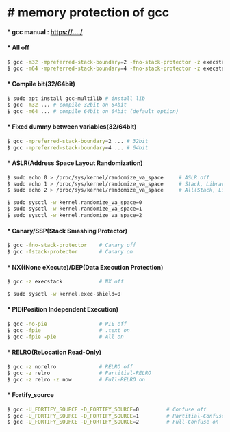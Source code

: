 # &#35; memory protection of gcc

#### &#42; gcc manual : <https://..../>

#### &#42; All off
```bash
$ gcc -m32 -mpreferred-stack-boundary=2 -fno-stack-protector -z execstack -no-pie -z norelro filename.c -o filename
$ gcc -m64 -mpreferred-stack-boundary=4 -fno-stack-protector -z execstack -no-pie -z norelro filename.c -o filename
```

#### &#42; Compile bit(32/64bit)
```bash
$ sudo apt install gcc-multilib # install lib
$ gcc -m32 ... # compile 32bit on 64bit
$ gcc -m64 ... # compile 64bit on 64bit (default option)
```

#### &#42; Fixed dummy between variables(32/64bit)
```bash
$ gcc -mpreferred-stack-boundary=2 ... # 32bit
$ gcc -mpreferred-stack-boundary=4 ... # 64bit
```


#### &#42; ASLR(Address Space Layout Randomization)
```bash
$ sudo echo 0 > /proc/sys/kernel/randomize_va_space     # ASLR off
$ sudo echo 1 > /proc/sys/kernel/randomize_va_space     # Stack, Library on
$ sudo echo 2 > /proc/sys/kernel/randomize_va_space     # All(Stack, Library, Heap) on

$ sudo sysctl -w kernel.randomize_va_space=0
$ sudo sysctl -w kernel.randomize_va_space=1
$ sudo sysctl -w kernel.randomize_va_space=2
```

#### &#42; Canary/SSP(Stack Smashing Protector) 
```bash
$ gcc -fno-stack-protector    # Canary off
$ gcc -fstack-protector       # Canary on
```


#### &#42; NX((None eXecute)/DEP(Data Execution Protection) 
```bash
$ gcc -z execstack            # NX off

$ sudo sysctl -w kernel.exec-shield=0 
```


#### &#42;  PIE(Position Independent Execution)
```bash
$ gcc -no-pie                 # PIE off
$ gcc -fpie                   # .text on
$ gcc -fpie -pie              # All on
```

#### &#42; RELRO(ReLocation Read-Only) 
```bash
$ gcc -z norelro              # RELRO off
$ gcc -z relro                # Partitial-RELRO
$ gcc -z relro -z now         # Full-RELRO on
```

#### &#42; Fortify_source 
```bash
$ gcc -U_FORTIFY_SOURCE -D_FORTIFY_SOURCE=0         # Confuse off
$ gcc -U_FORTIFY_SOURCE -D_FORTIFY_SOURCE=1         # Partitial-Confuse
$ gcc -U_FORTIFY_SOURCE -D_FORTIFY_SOURCE=2         # Full-Confuse on
```

